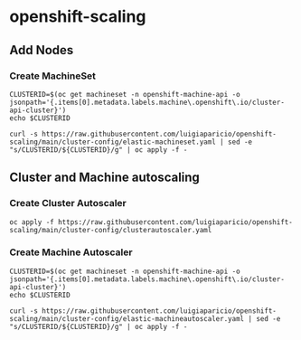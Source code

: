 # openshift-scaling


## Add Nodes

### Create MachineSet

    CLUSTERID=$(oc get machineset -n openshift-machine-api -o jsonpath='{.items[0].metadata.labels.machine\.openshift\.io/cluster-api-cluster}')
    echo $CLUSTERID

    curl -s https://raw.githubusercontent.com/luigiaparicio/openshift-scaling/main/cluster-config/elastic-machineset.yaml | sed -e "s/CLUSTERID/${CLUSTERID}/g" | oc apply -f -


## Cluster and Machine autoscaling

### Create Cluster Autoscaler

    oc apply -f https://raw.githubusercontent.com/luigiaparicio/openshift-scaling/main/cluster-config/clusterautoscaler.yaml


### Create Machine Autoscaler

    CLUSTERID=$(oc get machineset -n openshift-machine-api -o jsonpath='{.items[0].metadata.labels.machine\.openshift\.io/cluster-api-cluster}')
    echo $CLUSTERID

    curl -s https://raw.githubusercontent.com/luigiaparicio/openshift-scaling/main/cluster-config/elastic-machineautoscaler.yaml | sed -e "s/CLUSTERID/${CLUSTERID}/g" | oc apply -f -

